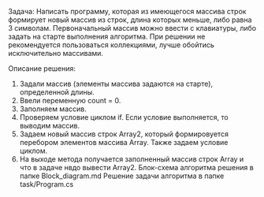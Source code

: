 Задача: Написать программу, которая из имеющегося массива строк формирует новый массив из строк, длина которых меньше, либо равна 3 символам. Первоначальный массив можно ввести с клавиатуры, либо задать на старте выполнения алгоритма.
При решении не рекомендуется пользоваться коллекциями, лучше обойтись исключительно массивами.

Описание решения:
1. Задали массив (элементы массива задаются на старте), определенной длины. 
2. Ввели переменную count = 0.
3. Заполняем массив.
4. Проверяем условие циклом if. Если условие выполняется, то выводим массив.
5. Задаем новый массив строк Array2, который формировуется перебором элементов массива Array. Также задаем условие циклом.
6. На выходе метода получается заполненный массив строк Array и что в задаче нвдо вывести Array2. 
Блок-схема алгоритма решения в папке Block_diagram.md
Решение задачи алгоритма в папке task/Program.cs